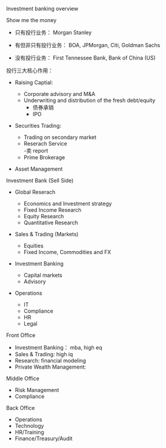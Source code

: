 




Investment banking overview




Show me the money

- 只有投行业务：
    Morgan Stanley

- 有但非只有投行业务：
    BOA, JPMorgan, Citi, Goldman Sachs

- 没有投行业务：
    First Tennessee Bank, Bank of China (US)


投行三大核心作用：
- Raising Captial:
    - Corporate advisory and M&A
    - Underwriting and distribution of the fresh debt/equity 
        - 债券承销
        - IPO

- Securities Trading:
    - Trading on secondary market
    - Reserach Service  
        -卖 report
    - Prime Brokerage

- Asset Management


Investment Bank (Sell Side)
- Global Reserach
    - Economics and Investment strategy
    - Fixed Income Research
    - Equity Research
    - Quantitative Research


- Sales & Trading (Markets)
    - Equities
    - Fixed Income, Commodities and FX

- Investment Banking
    - Capital markets
    - Advisory

- Operations
    - IT
    - Compliance
    - HR
    - Legal


Front Office
- Investment Banking： mba, high eq
- Sales & Trading: high iq 
- Research: financial modeling
- Private Wealth Management: 

Middle Office
- Risk Management
- Compliance

Back Office
- Operations
- Technology
- HR/Training
- Finance/Treasury/Audit


